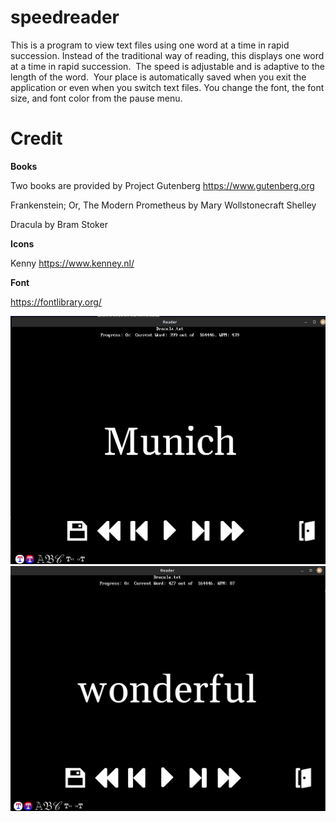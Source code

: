 # speedreader
This is a program to view text files using one word at a time in rapid succession. Instead of the traditional way of reading, this displays one word at a time in rapid succession. 
The speed is adjustable and is adaptive to the length of the word.  Your place is automatically saved when you exit the application or even when you switch text files. You change the font, the font size, and font color from the pause menu.


# Credit
**Books**

Two books are provided by Project Gutenberg https://www.gutenberg.org

Frankenstein; Or, The Modern Prometheus by Mary Wollstonecraft Shelley

Dracula by Bram Stoker

**Icons**

Kenny https://www.kenney.nl/

**Font**

https://fontlibrary.org/

![SCREENSHOT](https://github.com/mechatronic3000/speedreader/blob/main//screenshot1.png)
![SCREENSHOT](https://github.com/mechatronic3000/speedreader/blob/main//screenshot2.png)
